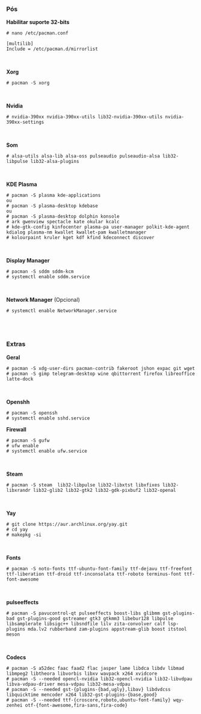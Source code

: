 ### Pós

**Habilitar suporte 32-bits**

    # nano /etc/pacman.conf
    
    [multilib]
    Include = /etc/pacman.d/mirrorlist
<br>

**Xorg**

    # pacman -S xorg
<br>

**Nvidia**

    # nvidia-390xx nvidia-390xx-utils lib32-nvidia-390xx-utils nvidia-390xx-settings
<br>

**Som**

    # alsa-utils alsa-lib alsa-oss pulseaudio pulseaudio-alsa lib32-libpulse lib32-alsa-plugins
<br>

**KDE Plasma**

    # pacman -S plasma kde-applications
    ou
    # pacman -S plasma-desktop kdebase
    ou
    # pacman -S plasma-desktop dolphin konsole
    # ark gwenview spectacle kate okular kcalc
    # kde-gtk-config kinfocenter plasma-pa user-manager polkit-kde-agent kdialog plasma-nm kwallet kwallet-pam kwalletmanager
    # kolourpaint kruler kget kdf kfind kdeconnect discover
<br>

**Display Manager**

    # pacman -S sddm sddm-kcm
    # systemctl enable sddm.service
<br>

**Network Manager** (Opcional)

    # systemctl enable NetworkManager.service
<br><br>

### Extras

**Geral**

    # pacman -S xdg-user-dirs pacman-contrib fakeroot jshon expac git wget
    # pacman -S gimp telegram-desktop wine qbittorrent firefox libreoffice latte-dock
<br>

**Openshh**

    # pacman -S openssh
    # systemctl enable sshd.service

 **Firewall**
 
    # pacman -S gufw
    # ufw enable
    # systemctl enable ufw.service
<br>

 **Steam**
 
    # pacman -S steam  lib32-libpulse lib32-libxtst libxfixes lib32-libxrandr lib32-glib2 lib32-gtk2 lib32-gdk-pixbuf2 lib32-openal
<br>

 **Yay**
 
    # git clone https://aur.archlinux.org/yay.git
    # cd yay
    # makepkg -si
<br>

 **Fonts**
 
    # pacman -S noto-fonts ttf-ubuntu-font-family ttf-dejavu ttf-freefont ttf-liberation ttf-droid ttf-inconsolata ttf-roboto terminus-font ttf-font-awesome
<br>

  **pulseeffects**
  
    # pacman -S pavucontrol-qt pulseeffects boost-libs glibmm gst-plugins-bad gst-plugins-good gstreamer gtk3 gtkmm3 libebur128 libpulse libsamplerate libsigc++ libsndfile lilv zita-convolver calf lsp-plugins mda.lv2 rubberband zam-plugins appstream-glib boost itstool meson
<br>

  **Codecs**

    # pacman -S a52dec faac faad2 flac jasper lame libdca libdv libmad libmpeg2 libtheora libvorbis libxv wavpack x264 xvidcore 
    # pacman -S --needed opencl-nvidia lib32-opencl-nvidia lib32-libvdpau libva-vdpau-driver mesa-vdpau lib32-mesa-vdpau
    # pacman -S --needed gst-{plugins-{bad,ugly},libav} libdvdcss libquicktime mencoder x264 lib32-gst-plugins-{base,good}
    # pacman -S --needed ttf-{croscore,roboto,ubuntu-font-family} wqy-zenhei otf-{font-awesome,fira-sans,fira-code}
